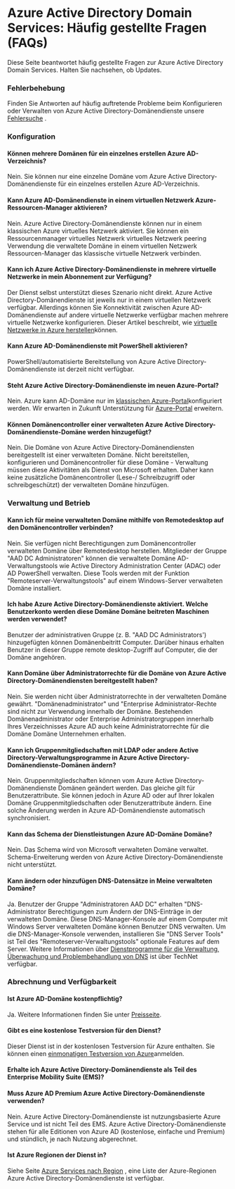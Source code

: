 <properties
    pageTitle="FAQs - Azure Active Directory-Domänendienste | Microsoft Azure"
    description="Häufig gestellte Fragen zur Azure Active Directory-Domänendienste"
    services="active-directory-ds"
    documentationCenter=""
    authors="mahesh-unnikrishnan"
    manager="stevenpo"
    editor="curtand"/>

<tags
    ms.service="active-directory-ds"
    ms.workload="identity"
    ms.tgt_pltfrm="na"
    ms.devlang="na"
    ms.topic="article"
    ms.date="10/19/2016"
    ms.author="maheshu"/>

# <a name="azure-active-directory-domain-services-frequently-asked-questions-faqs"></a>Azure Active Directory Domain Services: Häufig gestellte Fragen (FAQs)

Diese Seite beantwortet häufig gestellte Fragen zur Azure Active Directory Domain Services. Halten Sie nachsehen, ob Updates.

### <a name="troubleshooting-guide"></a>Fehlerbehebung
Finden Sie Antworten auf häufig auftretende Probleme beim Konfigurieren oder Verwalten von Azure Active Directory-Domänendienste unsere [Fehlersuche](active-directory-ds-troubleshooting.md) .


### <a name="configuration"></a>Konfiguration

#### <a name="can-i-create-multiple-domains-for-a-single-azure-ad-directory"></a>Können mehrere Domänen für ein einzelnes erstellen Azure AD-Verzeichnis?
Nein. Sie können nur eine einzelne Domäne vom Azure Active Directory-Domänendienste für ein einzelnes erstellen Azure AD-Verzeichnis.  

#### <a name="can-i-enable-azure-ad-domain-services-in-an-azure-resource-manager-virtual-network"></a>Kann Azure AD-Domänendienste in einem virtuellen Netzwerk Azure-Ressourcen-Manager aktivieren?
Nein. Azure Active Directory-Domänendienste können nur in einem klassischen Azure virtuelles Netzwerk aktiviert. Sie können ein Ressourcenmanager virtuelles Netzwerk virtuelles Netzwerk peering Verwendung die verwaltete Domäne in einem virtuellen Netzwerk Ressourcen-Manager das klassische virtuelle Netzwerk verbinden.

#### <a name="can-i-make-azure-ad-domain-services-available-in-multiple-virtual-networks-within-my-subscription"></a>Kann ich Azure Active Directory-Domänendienste in mehrere virtuelle Netzwerke in mein Abonnement zur Verfügung?
Der Dienst selbst unterstützt dieses Szenario nicht direkt. Azure Active Directory-Domänendienste ist jeweils nur in einem virtuellen Netzwerk verfügbar. Allerdings können Sie Konnektivität zwischen Azure AD-Domänendienste auf andere virtuelle Netzwerke verfügbar machen mehrere virtuelle Netzwerke konfigurieren. Dieser Artikel beschreibt, wie [virtuelle Netzwerke in Azure herstellen](../vpn-gateway/virtual-networks-configure-vnet-to-vnet-connection.md)können.

#### <a name="can-i-enable-azure-ad-domain-services-using-powershell"></a>Kann Azure AD-Domänendienste mit PowerShell aktivieren?
PowerShell/automatisierte Bereitstellung von Azure Active Directory-Domänendienste ist derzeit nicht verfügbar.

#### <a name="is-azure-ad-domain-services-available-in-the-new-azure-portal"></a>Steht Azure Active Directory-Domänendienste im neuen Azure-Portal?
Nein. Azure kann AD-Domäne nur im [klassischen Azure-Portal](https://manage.windowsazure.com)konfiguriert werden. Wir erwarten in Zukunft Unterstützung für [Azure-Portal](https://portal.azure.com) erweitern.

#### <a name="can-i-add-domain-controllers-to-an-azure-ad-domain-services-managed-domain"></a>Können Domänencontroller einer verwalteten Azure Active Directory-Domänendienste-Domäne werden hinzugefügt?
Nein. Die Domäne von Azure Active Directory-Domänendiensten bereitgestellt ist einer verwalteten Domäne. Nicht bereitstellen, konfigurieren und Domänencontroller für diese Domäne - Verwaltung müssen diese Aktivitäten als Dienst von Microsoft erhalten. Daher kann keine zusätzliche Domänencontroller (Lese-/ Schreibzugriff oder schreibgeschützt) der verwalteten Domäne hinzufügen.

### <a name="administration-and-operations"></a>Verwaltung und Betrieb

#### <a name="can-i-connect-to-the-domain-controller-for-my-managed-domain-using-remote-desktop"></a>Kann ich für meine verwalteten Domäne mithilfe von Remotedesktop auf den Domänencontroller verbinden?
Nein. Sie verfügen nicht Berechtigungen zum Domänencontroller verwalteten Domäne über Remotedesktop herstellen. Mitglieder der Gruppe "AAD DC Administratoren" können die verwaltete Domäne AD-Verwaltungstools wie Active Directory Administration Center (ADAC) oder AD PowerShell verwalten. Diese Tools werden mit der Funktion "Remoteserver-Verwaltungstools" auf einem Windows-Server verwalteten Domäne installiert.

#### <a name="ive-enabled-azure-ad-domain-services-what-user-account-do-i-use-to-domain-join-machines-to-this-domain"></a>Ich habe Azure Active Directory-Domänendienste aktiviert. Welche Benutzerkonto werden diese Domäne Domäne beitreten Maschinen werden verwendet?
Benutzer der administrativen Gruppe (z. B. "AAD DC Administrators') hinzugefügten können Domänenbeitritt Computer. Darüber hinaus erhalten Benutzer in dieser Gruppe remote desktop-Zugriff auf Computer, die der Domäne angehören.

#### <a name="can-i-wield-domain-administrator-privileges-for-the-domain-provided-by-azure-ad-domain-services"></a>Kann Domäne über Administratorrechte für die Domäne von Azure Active Directory-Domänendiensten bereitgestellt haben?
Nein. Sie werden nicht über Administratorrechte in der verwalteten Domäne gewährt. "Domänenadministrator" und "Enterprise Administrator-Rechte sind nicht zur Verwendung innerhalb der Domäne. Bestehenden Domänenadministrator oder Enterprise Administratorgruppen innerhalb Ihres Verzeichnisses Azure AD auch keine Administratorrechte für die Domäne Domäne Unternehmen erhalten.

#### <a name="can-i-modify-group-memberships-using-ldap-or-other-ad-administrative-tools-on-domains-provided-by-azure-ad-domain-services"></a>Kann ich Gruppenmitgliedschaften mit LDAP oder andere Active Directory-Verwaltungsprogramme in Azure Active Directory-Domänendienste-Domänen ändern?
Nein. Gruppenmitgliedschaften können vom Azure Active Directory-Domänendienste Domänen geändert werden. Das gleiche gilt für Benutzerattribute. Sie können jedoch in Azure AD oder auf Ihrer lokalen Domäne Gruppenmitgliedschaften oder Benutzerattribute ändern. Eine solche Änderung werden in Azure AD-Domänendienste automatisch synchronisiert.

#### <a name="can-i-extend-the-schema-of-the-domain-provided-by-azure-ad-domain-services"></a>Kann das Schema der Dienstleistungen Azure AD-Domäne Domäne?
Nein. Das Schema wird von Microsoft verwalteten Domäne verwaltet. Schema-Erweiterung werden von Azure Active Directory-Domänendienste nicht unterstützt.

#### <a name="can-i-modify-or-add-dns-records-in-my-managed-domain"></a>Kann ändern oder hinzufügen DNS-Datensätze in Meine verwalteten Domäne?
Ja. Benutzer der Gruppe "Administratoren AAD DC" erhalten "DNS-Administrator Berechtigungen zum Ändern der DNS-Einträge in der verwalteten Domäne. Diese DNS-Manager-Konsole auf einem Computer mit Windows Server verwalteten Domäne können Benutzer DNS verwalten. Um die DNS-Manager-Konsole verwenden, installieren Sie "DNS Server Tools" ist Teil des "Remoteserver-Verwaltungstools" optionale Features auf dem Server. Weitere Informationen über [Dienstprogramme für die Verwaltung, Überwachung und Problembehandlung von DNS](https://technet.microsoft.com/library/cc753579.aspx) ist über TechNet verfügbar.


### <a name="billing-and-availability"></a>Abrechnung und Verfügbarkeit

#### <a name="is-azure-ad-domain-services-a-paid-service"></a>Ist Azure AD-Domäne kostenpflichtig?
Ja. Weitere Informationen finden Sie unter [Preisseite](https://azure.microsoft.com/pricing/details/active-directory-ds/).

#### <a name="is-there-a-free-trial-for-the-service"></a>Gibt es eine kostenlose Testversion für den Dienst?
Dieser Dienst ist in der kostenlosen Testversion für Azure enthalten. Sie können einen [einmonatigen Testversion von Azure](https://azure.microsoft.com/pricing/free-trial/)anmelden.

#### <a name="can-i-get-azure-ad-domain-services-as-part-of-enterprise-mobility-suite-ems"></a>Erhalte ich Azure Active Directory-Domänendienste als Teil des Enterprise Mobility Suite (EMS)?
#### <a name="do-i-need-azure-ad-premium-to-use-azure-ad-domain-services"></a>Muss Azure AD Premium Azure Active Directory-Domänendienste verwenden?
Nein. Azure Active Directory-Domänendienste ist nutzungsbasierte Azure Service und ist nicht Teil des EMS. Azure Active Directory-Domänendienste stehen für alle Editionen von Azure AD (kostenlose, einfache und Premium) und stündlich, je nach Nutzung abgerechnet.

#### <a name="what-azure-regions-is-the-service-available-in"></a>Ist Azure Regionen der Dienst in?
Siehe Seite [Azure Services nach Region](https://azure.microsoft.com/regions/#services/) , eine Liste der Azure-Regionen Azure Active Directory-Domänendienste ist verfügbar.
